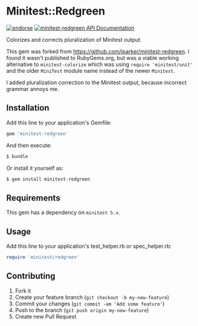 # Minitest::Redgreen

[![endorse](https://api.coderwall.com/meetdom/endorsecount.png)](https://coderwall.com/meetdom)  [![minitest-redgreen API Documentation](https://www.omniref.com/ruby/gems/minitest-redgreen.png)](https://www.omniref.com/ruby/gems/minitest-redgreen)

Colorizes and corrects pluralization of Minitest output.

This gem was forked from https://github.com/jparker/minitest-redgreen. I found it wasn't published to RubyGems.org, but was a viable working alternative to `minitest-colorize` which was using `require 'minitest/unit'` and the older `MiniTest` module name instead of the newer `Minitest`.

I added pluralization correction to the Minitest output, because incorrect grammar annoys me.

## Installation

Add this line to your application's Gemfile:

``` ruby
gem 'minitest-redgreen'
```

And then execute:

``` bash
$ bundle
```

Or install it yourself as:

``` bash
$ gem install minitest-redgreen
```

## Requirements

This gem has a dependency on `minitest 5.x`.

## Usage

Add this line to your application's test_helper.rb or spec_helper.rb:

``` ruby
require 'minitest/redgreen'
```

## Contributing

1. Fork it
2. Create your feature branch (`git checkout -b my-new-feature`)
3. Commit your changes (`git commit -am 'Add some feature'`)
4. Push to the branch (`git push origin my-new-feature`)
5. Create new Pull Request
